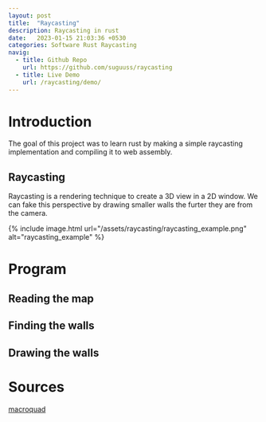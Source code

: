 ```yaml
---
layout: post
title:  "Raycasting"
description: Raycasting in rust
date:   2023-01-15 21:03:36 +0530
categories: Software Rust Raycasting
navig: 
  - title: Github Repo
    url: https://github.com/suguuss/raycasting
  - title: Live Demo
    url: /raycasting/demo/
---
```


# Introduction

The goal of this project was to learn rust by making a simple raycasting implementation and compiling it to web assembly.

## Raycasting

Raycasting is a rendering technique to create a 3D view in a 2D window. We can fake this perspective by drawing smaller walls the furter they are from the camera.

{% include image.html url="/assets/raycasting/raycasting_example.png" alt="raycasting_example" %}

# Program


## Reading the map


## Finding the walls


## Drawing the walls


# Sources

[macroquad](https://github.com/not-fl3/macroquad)
